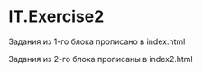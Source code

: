 # IT.Exercise2

Задания из 1-го блока прописано в index.html

Задания из 2-го блока прописаны в index2.html
